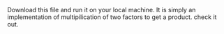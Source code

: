 Download this file and run it on your local machine.
It is simply an implementation of multipilication of two factors to get a product.
check it out.
